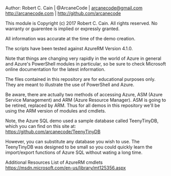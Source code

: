   Author: Robert C. Cain | @ArcaneCode | arcanecode@gmail.com
          http://arcanecode.com | http://github.com/arcanecode
 
  This module is Copyright (c) 2017 Robert C. Cain. All rights 
  reserved. No warranty or guarentee is implied or expressly granted. 

  All information was accurate at the time of the demo creation. 
  
  The scripts have been tested against AzureRM Version 4.1.0.

  Note that things are changing very rapidly in the world of Azure in 
  general and Azure's PowerShell modules in particular, so be sure
  to check Microsoft online documentation for the latest information.
  
  The files contained in this repository are for educational purposes
  only. They are meant to illustrate the use of PowerShell and 
  Azure. 

  Be aware, there are actually two methods of accessing Azure, 
  ASM (Azure Service Management) and ARM (Azure Resource Manager). 
  ASM is going to be retired, replaced by ARM. Thus for all demos
  in this repository we'll be using the ARM version of modules
  and cmdlets. 
  
  Note, the Azure SQL demo used a sample database called 
  TeenyTinyDB, which you can find on this site at:
  https://github.com/arcanecode/TeenyTinyDB
  
  However, you can substitute any database you wish to use. The
  TeenyTinyDB was designed to be small so you could quickly learn
  the import/export functions of Azure SQL without wating a long time.

  Additional Resources
   List of AzureRM cmdlets
   https://msdn.microsoft.com/en-us/library/mt125356.aspx
